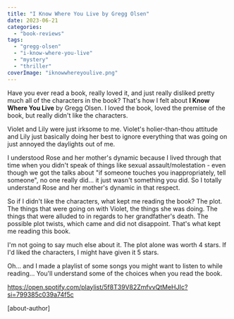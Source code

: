 ```yaml
---
title: "I Know Where You Live by Gregg Olsen"
date: 2023-06-21
categories: 
  - "book-reviews"
tags: 
  - "gregg-olsen"
  - "i-know-where-you-live"
  - "mystery"
  - "thriller"
coverImage: "iknowwhereyoulive.png"
---
```


Have you ever read a book, really loved it, and just really disliked pretty much all of the characters in the book? That's how I felt about **I Know Where You Live** by Gregg Olsen. I loved the book, loved the premise of the book, but really didn't like the characters.

Violet and Lily were just irksome to me. Violet's holier-than-thou attitude and Lily just basically doing her best to ignore everything that was going on just annoyed the daylights out of me.

I understood Rose and her mother's dynamic because I lived through that time when you didn't speak of things like sexual assault/molestation - even though we got the talks about "if someone touches you inappropriately, tell someone", no one really did... it just wasn't something you did. So I totally understand Rose and her mother's dynamic in that respect.

So if I didn't like the characters, what kept me reading the book? The plot. The things that were going on with Violet, the things she was doing. The things that were alluded to in regards to her grandfather's death. The possible plot twists, which came and did not disappoint. That's what kept me reading this book.

I'm not going to say much else about it. The plot alone was worth 4 stars. If I'd liked the characters, I might have given it 5 stars.

Oh... and I made a playlist of some songs you might want to listen to while reading... You'll understand some of the choices when you read the book.

https://open.spotify.com/playlist/5f8T39V82ZmfvvQtMeHJIc?si=799385c039a74f5c

\[about-author\]
